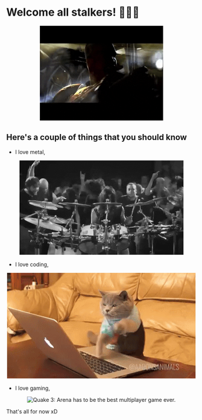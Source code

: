 # Welcome all stalkers! 🤘️😈️🤘️

<p align="center">
  <img src="https://github.com/Naushikha/Naushikha/blob/master/q3_tr.gif?raw=true" alt="Quake 3: Greatest game of all time!">
</p>

<!--
**Naushikha/Naushikha** is a ✨ _special_ ✨ repository because its `README.md` (this file) appears on your GitHub profile.

Here are some ideas to get you started:

- 🔭 I’m currently working on ...
- 🌱 I’m currently learning ...
- 👯 I’m looking to collaborate on ...
- 🤔 I’m looking for help with ...
- 💬 Ask me about ...
- 📫 How to reach me: ...
- 😄 Pronouns: ...
- ⚡ Fun fact: ...
-->
## Here's a couple of things that you should know
 - I love metal,

<p align="center">
  <img src="https://github.com/Naushikha/Naushikha/blob/master/log.gif?raw=true" alt="Yup, it's Lamb of God">
</p>

 - I love coding,

<p align="center">
  <img src="https://github.com/Naushikha/Naushikha/blob/master/code.gif?raw=true" alt="This cat is basically me trying to meet deadlines">
</p>

 - I love gaming,

<p align="center">
  <img src="https://github.com/Naushikha/Naushikha/blob/master/q3_gp.gif?raw=true" alt="Quake 3: Arena has to be the best multiplayer game ever.">
</p>

That's all for now xD
